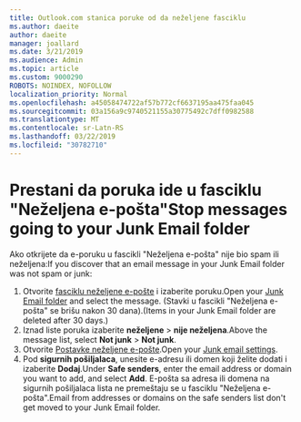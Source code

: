 ```yaml
---
title: Outlook.com stanica poruke od da neželjene fasciklu
ms.author: daeite
author: daeite
manager: joallard
ms.date: 3/21/2019
ms.audience: Admin
ms.topic: article
ms.custom: 9000290
ROBOTS: NOINDEX, NOFOLLOW
localization_priority: Normal
ms.openlocfilehash: a45058474722af57b772cf6637195aa475faa045
ms.sourcegitcommit: 03a156a9c9740521155a30775492c7dff0982588
ms.translationtype: MT
ms.contentlocale: sr-Latn-RS
ms.lasthandoff: 03/22/2019
ms.locfileid: "30782710"
---
```

# <a name="stop-messages-going-to-your-junk-email-folder"></a><span data-ttu-id="159a2-102">Prestani da poruka ide u fasciklu "Neželjena e-pošta"</span><span class="sxs-lookup"><span data-stu-id="159a2-102">Stop messages going to your Junk Email folder</span></span>

<span data-ttu-id="159a2-103">Ako otkrijete da e-poruku u fascikli "Neželjena e-pošta" nije bio spam ili neželjena:</span><span class="sxs-lookup"><span data-stu-id="159a2-103">If you discover that an email message in your Junk Email folder was not spam or junk:</span></span>

1. <span data-ttu-id="159a2-104">Otvorite [fasciklu neželjene e-pošte](https://outlook.live.com/mail/junkemail) i izaberite poruku.</span><span class="sxs-lookup"><span data-stu-id="159a2-104">Open your [Junk Email folder](https://outlook.live.com/mail/junkemail) and select the message.</span></span> <span data-ttu-id="159a2-105">(Stavki u fascikli "Neželjena e-pošta" se brišu nakon 30 dana).</span><span class="sxs-lookup"><span data-stu-id="159a2-105">(Items in your Junk Email folder are deleted after 30 days.)</span></span>
1. <span data-ttu-id="159a2-106">Iznad liste poruka izaberite **neželjene** > **nije neželjena**.</span><span class="sxs-lookup"><span data-stu-id="159a2-106">Above the message list, select **Not junk** > **Not junk**.</span></span>
1. <span data-ttu-id="159a2-107">Otvorite [Postavke neželjene e-pošte](https://go.microsoft.com/fwlink/?linkid=2035804).</span><span class="sxs-lookup"><span data-stu-id="159a2-107">Open your [Junk email settings](https://go.microsoft.com/fwlink/?linkid=2035804).</span></span>
1. <span data-ttu-id="159a2-108">Pod **sigurnih pošiljalaca**, unesite e-adresu ili domen koji želite dodati i izaberite **Dodaj**.</span><span class="sxs-lookup"><span data-stu-id="159a2-108">Under **Safe senders**, enter the email address or domain you want to add, and select **Add**.</span></span> <span data-ttu-id="159a2-109">E-pošta sa adresa ili domena na sigurnih pošiljalaca lista ne premeštaju se u fasciklu "Neželjena e-pošta".</span><span class="sxs-lookup"><span data-stu-id="159a2-109">Email from addresses or domains on the safe senders list don't get moved to your Junk Email folder.</span></span>